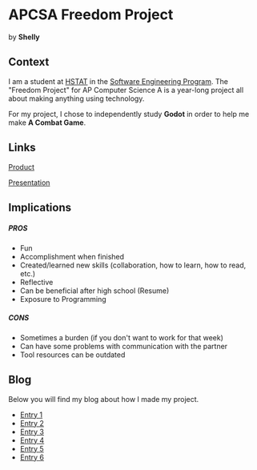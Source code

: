# APCSA Freedom Project
by **Shelly**

## Context
I am a student at [HSTAT](https://www.hstat.org/) in the [Software Engineering Program](https://hstatsep.github.io/). The "Freedom Project" for AP Computer Science A is a year-long project all about making anything using technology.

For my project, I chose to independently study **Godot** in order to help me make **A Combat Game**.

## Links

[Product](https://acoolhappy.itch.io/freedom-project2)

[Presentation](https://docs.google.com/presentation/d/1jl_BJqS9FOQr_QXS4s4OSuVKG_-N49fPfOmiAvXQs3U/edit?slide=id.p#slide=id.p)

## Implications
##### PROS
* Fun
* Accomplishment when finished
* Created/learned new skills (collaboration, how to learn, how to read, etc.)
* Reflective
* Can be beneficial after high school (Resume)
* Exposure to Programming 
##### CONS
* Sometimes a burden (if you don't want to work for that week)
* Can have some problems with communication with the partner
* Tool resources can be outdated


## Blog
Below you will find my blog about how I made my project.

* [Entry 1](blog/entry01.md)
* [Entry 2](blog/entry02.md)
* [Entry 3](blog/entry03.md)
* [Entry 4](blog/entry04.md)
* [Entry 5](blog/entry05.md)
* [Entry 6](blog/entry06.md)
